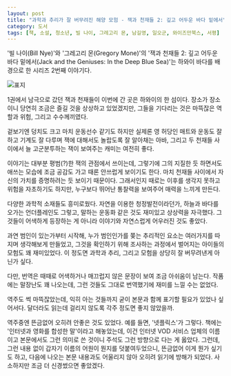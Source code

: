 ```yaml
---
layout: post
title: "과학과 추리가 잘 버무려진 해양 모험 - 잭과 천재들 2: 깊고 어두운 바다 밑에서"
category: 도서
tags: [책, 소설, 청소년, 빌 나이, 그레고리 몬, 남길영, 일오군, 와이즈만북스, 서평]
---
```


'빌 나이(Bill Nye)'와 '그레고리 몬(Gregory Mone)'의
'잭과 천재들 2: 깊고 어두운 바다 밑에서(Jack and the Geniuses: In the Deep Blue Sea)'는
하와이 바다를 배경으로 한 시리즈 2번째 이야기다.

![표지](https://lh3.googleusercontent.com/dY4pP7q85K8hRi_AAZKQWsEpinqTj5U8KgKpPuxdF32T7X79noGjTfsJnePjKZ4DuZ7PZCHKTNVjJQ=s480)

1권에서 남극으로 갔던 잭과 천재들이 이번에 간 곳은 하와이의 한 섬이다.
장소가 장소이니 당연히 조금은 즐길 것을 상상하고 있었겠지만,
그들을 기다리는 것은 마뜩잖은 역할과 위험, 그리고 수수께끼였다.

겉보기엔 덩치도 크고 마치 운동선수 같기도 하지만 실제론 영 허당인 매트와
운동도 잘하고 기계도 잘 다루며 잭에 대해서도 놀랍도록 잘 알아채는 아바,
그리고 두 천재들 사이에서 늘 고군분투하는 잭이 보여주는 캐미는 여전히 좋다.

이야기는 대부분 평범(?)한 잭의 관점에서 쓰이는데,
그렇기에 그의 지질한 듯 하면서도 애쓰는 모습에 조금 공감도 가고 때론 안쓰럽게 보이기도 한다.
마치 천재들 사이에서 자신의 가치를 증명하려는 듯 보이기 때문이다.
그래서인지 때로는 이후를 생각지 못하고 위험을 자초하기도 하지만,
누구보다 뛰어난 통찰력을 보여주어 매력을 느끼게 만든다.

다양한 과학적 소재들도 흥미로웠다.
자연을 이용한 청정발전이라던가,
하늘과 바다를 오가는 언더플레인도 그렇고,
말하는 운동화 같은 것도 재미있고 상상력을 자극했다.
그것들이 어색하게 등장하는 게 아니라 이야기와 자연스럽게 어우러진 것도 좋았다.

과연 범인이 있는가부터 시작해, 누가 범인인가를 쫒는 추리적인 요소는
여러가지를 따지며 생각해보게 만들었고,
그것을 확인하기 위해 조사하는 과정에서 벌어지는 아이들의 모험도 꽤 재미있었다.
이 정도면 과학과 추리, 그리고 모험을 상당히 잘 버무려낸게 아닌가 싶다.

다만, 번역은 때때로 어색하거나 매끄럽지 않은 문장이 보여 조금 아쉬움이 남는다.
작품에는 말장난도 꽤 나오는데, 그런 것들도 그대로 번역했기에 재미를 느낄 수는 없었다.

역주도 썩 마뜩잖았는데,
익히 아는 것들까지 굳이 본문과 함께 표기할 필요가 있었나 싶어서다.
달더라도 읽는데 걸리지 않도록 각주 정도면 좋지 않았을까.

역주중엔 뜬금없어 오히려 안좋은 것도 있었다.
예를 들면, '넷플릭스'가 그렇다.
책에는 '인터넷과 영화를 합성한 말'이라고 해놓았는데,
이건 인터넷 VOD 서비스 업체의 이름이고
본문에서도 그런 의미로 쓴 것이니
주석도 그런 방향으로 다는 게 옳았다.
그런데, 그런 내용 없이 갑자기 이름의 어원이 뭔지를 덧붙여두었으니,
뜬금없어 이게 뭔가 싶기도 하고,
다음에 나오는 본문 내용과도 어울리지 않아 오히려 읽기에 방해가 되었다.
사소하지만 조금 더 신경썼으면 좋았겠다.
